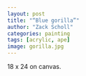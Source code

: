 ```yaml
---
layout: post
title: "“Blue gorilla”"
author: "Zack Scholl"
categories: painting
tags: [acrylic, ape]
image: gorilla.jpg
---
```


18 x 24 on canvas.